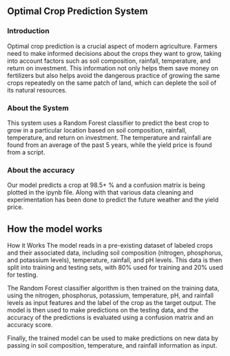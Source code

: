 ## Optimal Crop Prediction System

### Introduction
Optimal crop prediction is a crucial aspect of modern agriculture. Farmers need to make informed decisions about the crops they want to grow, 
taking into account factors such as soil composition, rainfall, temperature, and return on investment. This information not only helps them 
save money on fertilizers but also helps avoid the dangerous practice of growing the same crops repeatedly on the same patch of land, which 
can deplete the soil of its natural resources.

### About the System
This system uses a Random Forest classifier to predict the best crop to grow in a particular location based on soil composition, rainfall, temperature, 
and return on investment. The temperature and rainfall are found from an average of the past 5 years, while the yield price is found from a script.

### About the accuracy
Our model predicts a crop at 98.5+ % and a confusion matrix is being plotted in the ipynb file. Along with that various data cleaning and experimentation
has been done to predict the future weather and the yield price.


## How the model works
How it Works
The model reads in a pre-existing dataset of labeled crops and their associated data, including soil composition (nitrogen, phosphorus, and potassium levels), temperature, rainfall, and pH levels. This data is then split into training and testing sets, with 80% used for training and 20% used for testing.

The Random Forest classifier algorithm is then trained on the training data, using the nitrogen, phosphorus, potassium, temperature, pH, and rainfall levels as input features and the label of the crop as the target output. The model is then used to make predictions on the testing data, and the accuracy of the predictions is evaluated using a confusion matrix and an accuracy score.

Finally, the trained model can be used to make predictions on new data by passing in soil composition, temperature, and rainfall information as input.

